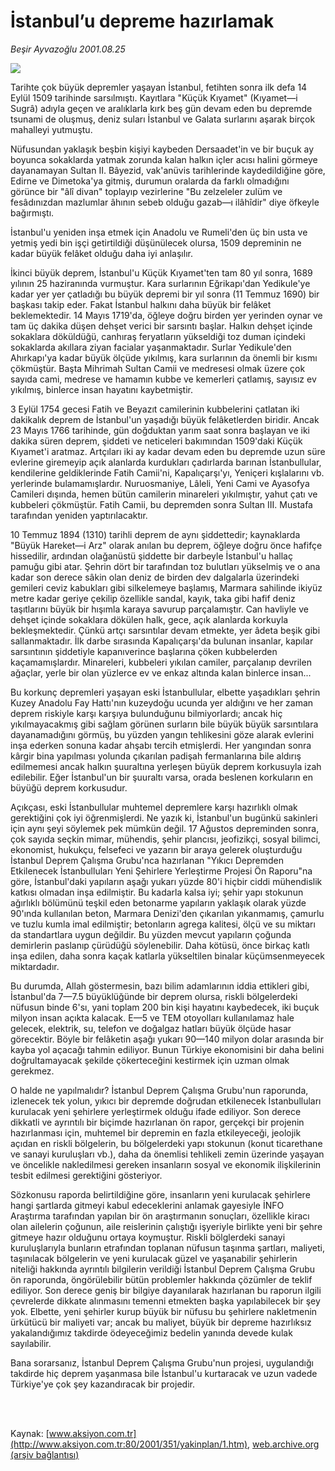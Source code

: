 # İstanbul’u depreme hazırlamak

*Beşir Ayvazoğlu 2001.08.25*

<div>
 <img border="0" src="/web/20020325034334im_/http://www.aksiyon.com.tr/yazar/besirayvazoglu.jpg"/>
 <p class="spot">
  Tarihte çok büyük depremler yaşayan İstanbul, fetihten sonra ilk defa 14 Eylül 1509 tarihinde sarsılmıştı. Kayıtlara "Küçük Kıyamet" (Kıyamet—i Sugrâ) adıyla geçen ve aralıklarla kırk beş gün devam eden bu depremde tsunami de oluşmuş, deniz suları İstanbul ve Galata surlarını aşarak birçok mahalleyi yutmuştu.
 </p>
 <p class="metin">
 </p>
 <p class="metin">
  Nüfusundan yaklaşık beşbin kişiyi kaybeden Dersaadet'in ve bir buçuk ay boyunca sokaklarda yatmak zorunda kalan halkın içler acısı halini görmeye dayanamayan Sultan II. Bâyezid, vak'anüvis tarihlerinde kaydedildiğine göre, Edirne ve Dimetoka'ya gitmiş, durumun oralarda da farklı olmadığını görünce bir "âlî divan" toplayıp vezirlerine "Bu zelzeleler zulüm ve fesâdınızdan mazlumlar âhının sebeb olduğu gazab—ı ilâhîdir" diye öfkeyle bağırmıştı.
 </p>
 <p class="metin">
  İstanbul'u yeniden inşa etmek için Anadolu ve Rumeli'den üç bin usta ve yetmiş yedi bin işçi getirtildiği düşünülecek olursa, 1509 depreminin ne kadar büyük felâket olduğu daha iyi anlaşılır.
 </p>
 <p class="metin">
  İkinci büyük deprem, İstanbul'u Küçük Kıyamet'ten tam 80 yıl sonra, 1689 yılının 25 haziranında vurmuştur. Kara surlarının Eğrikapı'dan Yedikule'ye kadar yer yer çatladığı bu büyük depremi bir yıl sonra (11 Temmuz 1690) bir başkası takip eder. Fakat İstanbul halkını daha büyük bir felâket beklemektedir. 14 Mayıs 1719'da, öğleye doğru birden yer yerinden oynar ve tam üç dakika düşen dehşet verici bir sarsıntı başlar. Halkın dehşet içinde sokaklara döküldüğü, canhıraş feryatların yükseldiği toz duman içindeki sokaklarda akıllara ziyan facialar yaşanmaktadır. Surlar Yedikule'den Ahırkapı'ya kadar büyük ölçüde yıkılmış, kara surlarının da önemli bir kısmı çökmüştür. Başta Mihrimah Sultan Camii ve medresesi olmak üzere çok sayıda cami, medrese ve hamamın kubbe ve kemerleri çatlamış, sayısız ev yıkılmış, binlerce insan hayatını kaybetmiştir.
 </p>
 <p class="metin">
  3 Eylül 1754 gecesi Fatih ve Beyazıt camilerinin kubbelerini çatlatan iki dakikalık deprem de İstanbul'un yaşadığı büyük felâketlerden biridir. Ancak 23 Mayıs 1766 tarihinde, gün doğduktan yarım saat sonra başlayan ve iki dakika süren deprem, şiddeti ve neticeleri bakımından 1509'daki Küçük Kıyamet'i aratmaz. Artçıları iki ay kadar devam eden bu depremde uzun süre evlerine giremeyip açık alanlarda kurdukları çadırlarda barınan İstanbullular, kendilerine geldiklerinde Fatih Camii'ni, Kapalıçarşı'yı, Yeniçeri kışlalarını vb. yerlerinde bulamamışlardır. Nuruosmaniye, Lâleli, Yeni Cami ve Ayasofya Camileri dışında, hemen bütün camilerin minareleri yıkılmıştır, yahut çatı ve kubbeleri çökmüştür. Fatih Camii, bu depremden sonra Sultan III. Mustafa tarafından yeniden yaptırılacaktır.
 </p>
 <p class="metin">
  10 Temmuz 1894 (1310) tarihli deprem de aynı şiddettedir; kaynaklarda "Büyük Hareket—i Arz" olarak anılan bu deprem, öğleye doğru önce hafifçe hissedilir, ardından olağanüstü şiddette bir darbeyle İstanbul'u hallaç pamuğu gibi atar. Şehrin dört bir tarafından toz bulutları yükselmiş ve o ana kadar son derece sâkin olan deniz de birden dev dalgalarla üzerindeki gemileri ceviz kabukları gibi silkelemeye başlamış, Marmara sahilinde ikiyüz metre kadar geriye çekilip özellikle sandal, kayık, taka gibi hafif deniz taşıtlarını büyük bir hışımla karaya savurup parçalamıştır. Can havliyle ve dehşet içinde sokaklara dökülen halk, gece, açık alanlarda korkuyla bekleşmektedir. Çünkü artçı sarsıntılar devam etmekte, yer âdeta beşik gibi sallanmaktadır. İlk darbe sırasında Kapalıçarşı'da bulunan insanlar, kapılar sarsıntının şiddetiyle kapanıverince başlarına çöken kubbelerden kaçamamışlardır. Minareleri, kubbeleri yıkılan camiler, parçalanıp devrilen ağaçlar, yerle bir olan yüzlerce ev ve enkaz altında kalan binlerce insan...
 </p>
 <p class="metin">
  Bu korkunç depremleri yaşayan eski İstanbullular, elbette yaşadıkları şehrin Kuzey Anadolu Fay Hattı'nın kuzeydoğu ucunda yer aldığını ve her zaman deprem riskiyle karşı karşıya bulunduğunu bilmiyorlardı; ancak hiç yıkılmayacakmış gibi sağlam görünen surların bile büyük büyük sarsıntılara dayanamadığını görmüş, bu yüzden yangın tehlikesini göze alarak evlerini inşa ederken sonuna kadar ahşabı tercih etmişlerdi. Her yangından sonra kârgir bina yapılması yolunda çıkarılan padişah fermanlarına bile aldırış edilmemesi ancak halkın şuuraltına yerleşen büyük deprem korkusuyla izah edilebilir. Eğer İstanbul'un bir şuuraltı varsa, orada beslenen korkuların en büyüğü deprem korkusudur.
 </p>
 <p class="metin">
  Açıkçası, eski İstanbullular muhtemel depremlere karşı hazırlıklı olmak gerektiğini çok iyi öğrenmişlerdi. Ne yazık ki, İstanbul'un bugünkü sakinleri için aynı şeyi söylemek pek mümkün değil. 17 Ağustos depreminden sonra, çok sayıda seçkin mimar, mühendis, şehir plancısı, jeofizikçi, sosyal bilimci, ekonomist, hukukçu, felsefeci ve yazarın bir araya gelerek oluşturduğu İstanbul Deprem Çalışma Grubu'nca hazırlanan "Yıkıcı Depremden Etkilenecek İstanbulluları Yeni Şehirlere Yerleştirme Projesi Ön Raporu"na göre, İstanbul'daki yapıların aşağı yukarı yüzde 80'i hiçbir ciddi mühendislik katkısı olmadan inşa edilmiştir. Bu kadarla kalsa iyi; şehir yapı stokunun ağırlıklı bölümünü teşkil eden betonarme yapıların yaklaşık olarak yüzde 90'ında kullanılan beton, Marmara Denizi'den çıkarılan yıkanmamış, çamurlu ve tuzlu kumla imal edilmiştir; betonların agrega kalitesi, ölçü ve su miktarı da standartlara uygun değildir. Bu yüzden mevcut yapıların çoğunda demirlerin paslanıp çürüdüğü söylenebilir. Daha kötüsü, önce birkaç katlı inşa edilen, daha sonra kaçak katlarla yükseltilen binalar küçümsenmeyecek miktardadır.
 </p>
 <p class="metin">
  Bu durumda, Allah göstermesin, bazı bilim adamlarının iddia ettikleri gibi, İstanbul'da 7—7.5 büyüklüğünde bir deprem olursa, riskli bölgelerdeki nüfusun binde 6'sı, yani toplam 200 bin kişi hayatını kaybedecek, iki buçuk milyon insan açıkta kalacak. E—5 ve TEM otoyolları kullanılamaz hale gelecek, elektrik, su, telefon ve doğalgaz hatları büyük ölçüde hasar görecektir. Böyle bir felâketin aşağı yukarı 90—140 milyon dolar arasında bir kayba yol açacağı tahmin ediliyor. Bunun Türkiye ekonomisini bir daha belini doğrultamayacak şekilde çökerteceğini kestirmek için uzman olmak gerekmez.
 </p>
 <p class="metin">
  O halde ne yapılmalıdır? İstanbul Deprem Çalışma Grubu'nun raporunda, izlenecek tek yolun, yıkıcı bir depremde doğrudan etkilenecek İstanbulluları kurulacak yeni şehirlere yerleştirmek olduğu ifade ediliyor. Son derece dikkatli ve ayrıntılı bir biçimde hazırlanan ön rapor, gerçekçi bir projenin hazırlanması için, muhtemel bir depremin en fazla etkileyeceği, jeolojik açıdan en riskli bölgelerin, bu bölgelerdeki yapı stokunun (konut ticarethane ve sanayi kuruluşları vb.), daha da önemlisi tehlikeli zemin üzerinde yaşayan ve öncelikle nakledilmesi gereken insanların sosyal ve ekonomik ilişkilerinin tesbit edilmesi gerektiğini gösteriyor.
 </p>
 <p class="metin">
  Sözkonusu raporda belirtildiğine göre, insanların yeni kurulacak şehirlere hangi şartlarda gitmeyi kabul edeceklerini anlamak gayesiyle İNFO Araştırma tarafından yapılan bir ön araştırmanın sonuçları, özellikle kiracı olan ailelerin çoğunun, aile reislerinin çalıştığı işyeriyle birlikte yeni bir şehre gitmeye hazır olduğunu ortaya koymuştur. Riskli bölglerdeki sanayi kuruluşlarıyla bunların etrafından toplanan nüfusun taşınma şartları, maliyeti, taşınılacak bölgelerin ve yeni kurulacak güzel ve yaşanabilir şehirlerin niteliği hakkında ayrıntılı bilgilerin verildiği İstanbul Deprem Çalışma Grubu ön raporunda, öngörülebilir bütün problemler hakkında çözümler de teklif ediliyor. Son derece geniş bir bilgiye dayanılarak hazırlanan bu raporun ilgili çevrelerde dikkate alınmasını temenni etmekten başka yapılabilecek bir şey yok. Elbette, yeni şehirler kurup büyük bir nüfusu bu şehirlere nakletmenin ürkütücü bir maliyeti var; ancak bu maliyet, büyük bir depreme hazırlıksız yakalandığımız takdirde ödeyeceğimiz bedelin yanında devede kulak sayılabilir.
 </p>
 <p class="metin">
  Bana sorarsanız, İstanbul Deprem Çalışma Grubu'nun projesi, uygulandığı takdirde hiç deprem yaşanmasa bile İstanbul'u kurtaracak ve uzun vadede Türkiye'ye çok şey kazandıracak bir projedir.
 </p>
 <p class="metin">
 </p>
 <br/>
 <br/>
</div>

Kaynak: [www.aksiyon.com.tr](http://www.aksiyon.com.tr:80/2001/351/yakinplan/1.htm), [web.archive.org (arşiv bağlantısı)](http://web.archive.org/web/20020325034334/http://www.aksiyon.com.tr:80/2001/351/yakinplan/1.htm)

